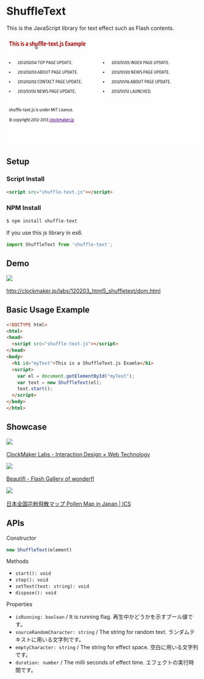 # ShuffleText


This is the JavaScript library for text effect such as Flash contents.

![](images/shuffle-text-example.gif)

## Setup


### Script Install

```html
<script src="shuffle-text.js"></script>
```


### NPM Install

```bash
$ npm install shuffle-text
```

If you use this js library in es6.

```js
import ShuffleText from 'shuffle-text';
```

## Demo

![](http://clockmaker.jp/blog/wp-content/uploads/2012/02/120207_shuffleelementtext.png)

http://clockmaker.jp/labs/120203_html5_shuffletext/dom.html

## Basic Usage Example

```html
<!DOCTYPE html>
<html>
<head>
  <script src="shuffle-text.js"></script>
</head>
<body>
  <h1 id="myText">This is a ShuffleText.js Examle</h1>
  <script>
    var el = document.getElementById("myText");
    var text = new ShuffleText(el);
    text.start();
  </script>
</body>
</html>
```

## Showcase

![](http://clockmaker.jp/labs/_labs/images/preview_160208.jpg)

[ClockMaker Labs \- Interaction Design × Web Technology](http://clockmaker.jp/labs/)

![](http://beautifl.net/imgs/summary_large_image.png)

[Beautifl \- Flash Gallery of wonderfl](http://beautifl.net/)

![](http://ics-web.jp/imgs/140220_pollenmap_4.png)

[日本全国花粉飛散マップ Pollen Map in Japan \| ICS](http://ics-web.jp/projects/pollenmap/)


## APIs

Constructor

```js
new ShuffleText(element)
```

Methods

- `start(): void`
- `stop(): void`
- `setText(text: string): void`
- `dispose(): void`

Properties

- `isRunning: boolean`  / It is running flag. 再生中かどうかを示すブール値です。
- `sourceRandomCharacter: string` / The string for random text. ランダムテキストに用いる文字列です。
- `emptyCharacter: string` / The string for effect space. 空白に用いる文字列です。
- `duration: number` / The milli seconds of effect time. エフェクトの実行時間です。
